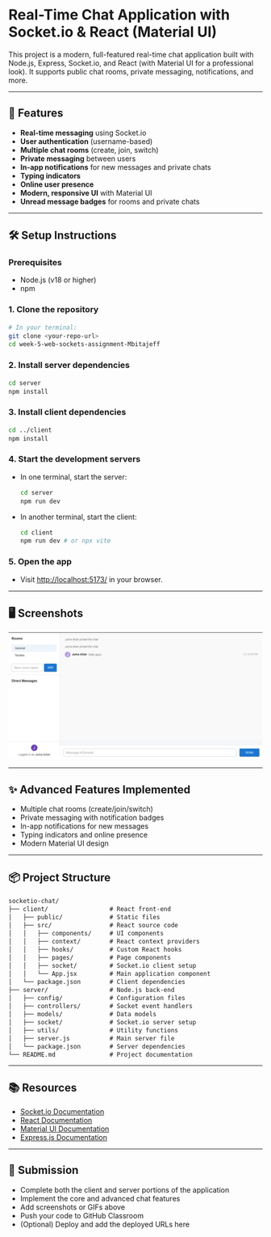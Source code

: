 # Real-Time Chat Application with Socket.io & React (Material UI)

This project is a modern, full-featured real-time chat application built with Node.js, Express, Socket.io, and React (with Material UI for a professional look). It supports public chat rooms, private messaging, notifications, and more.

---

## 🚀 Features

- **Real-time messaging** using Socket.io
- **User authentication** (username-based)
- **Multiple chat rooms** (create, join, switch)
- **Private messaging** between users
- **In-app notifications** for new messages and private chats
- **Typing indicators**
- **Online user presence**
- **Modern, responsive UI** with Material UI
- **Unread message badges** for rooms and private chats

---

## 🛠️ Setup Instructions

### Prerequisites
- Node.js (v18 or higher)
- npm

### 1. Clone the repository
```sh
# In your terminal:
git clone <your-repo-url>
cd week-5-web-sockets-assignment-Mbitajeff
```

### 2. Install server dependencies
```sh
cd server
npm install
```

### 3. Install client dependencies
```sh
cd ../client
npm install
```

### 4. Start the development servers
- In one terminal, start the server:
  ```sh
  cd server
  npm run dev
  ```
- In another terminal, start the client:
  ```sh
  cd client
  npm run dev # or npx vite
  ```

### 5. Open the app
- Visit [http://localhost:5173/](http://localhost:5173/) in your browser.

---

## 🖥️ Screenshots

![Chat Demo](./screenshots/chat-demo.png)

---

## ✨ Advanced Features Implemented
- Multiple chat rooms (create/join/switch)
- Private messaging with notification badges
- In-app notifications for new messages
- Typing indicators and online presence
- Modern Material UI design

---

## 📦 Project Structure

```
socketio-chat/
├── client/                 # React front-end
│   ├── public/             # Static files
│   ├── src/                # React source code
│   │   ├── components/     # UI components
│   │   ├── context/        # React context providers
│   │   ├── hooks/          # Custom React hooks
│   │   ├── pages/          # Page components
│   │   ├── socket/         # Socket.io client setup
│   │   └── App.jsx         # Main application component
│   └── package.json        # Client dependencies
├── server/                 # Node.js back-end
│   ├── config/             # Configuration files
│   ├── controllers/        # Socket event handlers
│   ├── models/             # Data models
│   ├── socket/             # Socket.io server setup
│   ├── utils/              # Utility functions
│   ├── server.js           # Main server file
│   └── package.json        # Server dependencies
└── README.md               # Project documentation
```

---

## 📚 Resources
- [Socket.io Documentation](https://socket.io/docs/v4/)
- [React Documentation](https://react.dev/)
- [Material UI Documentation](https://mui.com/)
- [Express.js Documentation](https://expressjs.com/)

---

## 📝 Submission
- Complete both the client and server portions of the application
- Implement the core and advanced chat features
- Add screenshots or GIFs above
- Push your code to GitHub Classroom
- (Optional) Deploy and add the deployed URLs here 